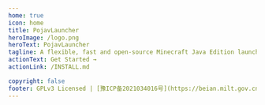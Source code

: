 ```yaml
---
home: true
icon: home
title: PojavLauncher
heroImage: /logo.png
heroText: PojavLauncher
tagline: A flexible, fast and open-source Minecraft Java Edition launcher for Android and iOS
actionText: Get Started →
actionLink: /INSTALL.md

copyright: false
footer: GPLv3 Licensed | [豫ICP备2021034016号](https://beian.milt.gov.cn/) | [天空导航](https://skycraft.cn/)
---
```

